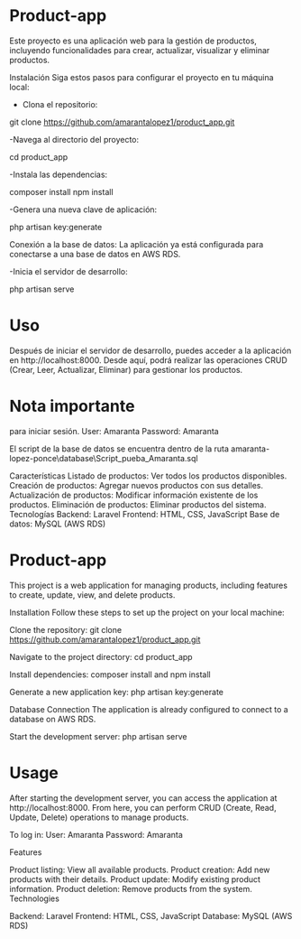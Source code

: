 <H1>Product-app</H1>
Este proyecto es una aplicación web para la gestión de productos, incluyendo funcionalidades para crear, actualizar, visualizar y eliminar productos.

Instalación
Siga estos pasos para configurar el proyecto en tu máquina local:

- Clona el repositorio:

git clone https://github.com/amarantalopez1/product_app.git

-Navega al directorio del proyecto:

cd product_app

-Instala las dependencias:

composer install
npm install

-Genera una nueva clave de aplicación:

php artisan key:generate

Conexión a la base de datos: La aplicación ya está configurada para conectarse a una base de datos en AWS RDS.

-Inicia el servidor de desarrollo:

php artisan serve

<H1>Uso</H1>
Después de iniciar el servidor de desarrollo, puedes acceder a la aplicación en http://localhost:8000. Desde aquí, podrá realizar las operaciones CRUD (Crear, Leer, Actualizar, Eliminar) para gestionar los productos.

<H1>Nota importante</H1>
para iniciar sesión.
User: Amaranta
Password: Amaranta

El script de la base de datos se encuentra dentro de la ruta amaranta-lopez-ponce\database\Script_pueba_Amaranta.sql

Características
Listado de productos: Ver todos los productos disponibles.
Creación de productos: Agregar nuevos productos con sus detalles.
Actualización de productos: Modificar información existente de los productos.
Eliminación de productos: Eliminar productos del sistema.
Tecnologías
Backend: Laravel
Frontend: HTML, CSS, JavaScript
Base de datos: MySQL (AWS RDS)


<H1>Product-app</H1>

This project is a web application for managing products, including features to create, update, view, and delete products.

Installation
Follow these steps to set up the project on your local machine:

Clone the repository: git clone https://github.com/amarantalopez1/product_app.git

Navigate to the project directory: cd product_app

Install dependencies: composer install and npm install

Generate a new application key: php artisan key:generate

Database Connection
The application is already configured to connect to a database on AWS RDS.

Start the development server: php artisan serve

<H1>Usage</H1>
After starting the development server, you can access the application at http://localhost:8000. From here, you can perform CRUD (Create, Read, Update, Delete) operations to manage products.

To log in:
User: Amaranta
Password: Amaranta

Features

Product listing: View all available products.
Product creation: Add new products with their details.
Product update: Modify existing product information.
Product deletion: Remove products from the system.
Technologies

Backend: Laravel
Frontend: HTML, CSS, JavaScript
Database: MySQL (AWS RDS)
